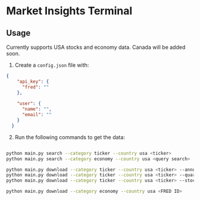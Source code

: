 # Market Insights Terminal

## Usage

Currently supports USA stocks and economy data. Canada will be added soon.

1. Create a `config.json` file with:

```json
{
    "api_key": {
      "fred": ""
    },
    
    "user": {
      "name": "",
      "email": ""
    }
  }
```

2. Run the following commands to get the data:

```bash

python main.py search --category ticker --country usa <ticker>
python main.py search --category economy --country usa <query search>

python main.py download --category ticker --country usa <ticker> --annual
python main.py download --category ticker --country usa <ticker> --quarterly
python main.py download --category ticker --country usa <ticker> --stock

python main.py download --category economy --country usa <FRED ID>

```
